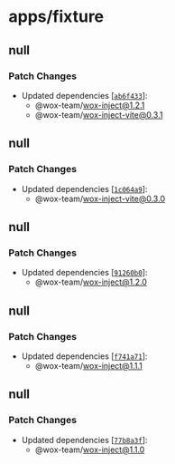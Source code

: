 # apps/fixture

## null

### Patch Changes

- Updated dependencies [[`ab6f433`](https://github.com/wox-team/wox-inject/commit/ab6f4334b9907ce7127584eafd20707850abb92f)]:
  - @wox-team/wox-inject@1.2.1
  - @wox-team/wox-inject-vite@0.3.1

## null

### Patch Changes

- Updated dependencies [[`1c064a9`](https://github.com/wox-team/wox-inject/commit/1c064a9d29c6153665e7ffbdc29eafcbb20e3fee)]:
  - @wox-team/wox-inject-vite@0.3.0

## null

### Patch Changes

- Updated dependencies [[`91260b0`](https://github.com/wox-team/wox-inject/commit/91260b0f9624778a8ed8aa983c4ab7c3ef868d5d)]:
  - @wox-team/wox-inject@1.2.0

## null

### Patch Changes

- Updated dependencies [[`f741a71`](https://github.com/wox-team/wox-inject/commit/f741a71e8daa898fa366b24b9a4de68db285d2c6)]:
  - @wox-team/wox-inject@1.1.1

## null

### Patch Changes

- Updated dependencies [[`77b8a3f`](https://github.com/wox-team/wox-inject/commit/77b8a3f35bf807119e306f4757a26b33e988cc62)]:
  - @wox-team/wox-inject@1.1.0
